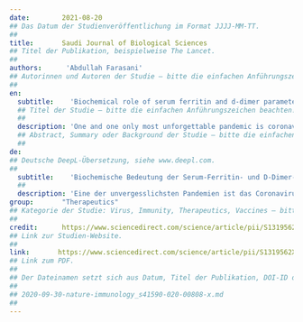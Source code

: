 ```yaml
---
date:        2021-08-20
## Das Datum der Studienveröffentlichung im Format JJJJ-MM-TT.
##
title:       Saudi Journal of Biological Sciences
## Titel der Publikation, beispielweise The Lancet.
##
authors:      'Abdullah Farasani'
## Autorinnen und Autoren der Studie – bitte die einfachen Anführungszeichen beachten!
##
en:
  subtitle:    'Biochemical role of serum ferritin and d-dimer parameters in COVID 19 diagnosis'
  ## Titel der Studie – bitte die einfachen Anführungszeichen beachten!
  ##
  description: 'One and one only most unforgettable pandemic is coronavirus 2019 (COVID 19) which is the most memorable pandemic of the twenty-first century. The diagnosis of COVID19 is based on purely clinical symptoms and real time reverse transcription polymerase chain reaction (RT-PCR) test. The role of COVID19 during this pandemic was horrible in diagnosing the disease with RT-PCR as this disease was documented to be a symptomatic disease. Serum ferritin and D-dimer tests plays a major role in identifying the infections in the human body specifically, patients diagnosed with COVID19. Serum ferritin levels are important for an immune response mediator that rises in severe COVID-19 instances, and elevated ferritin levels may trigger a cytokine storm by exerting direct immunosuppressive and pro-inflammatory effects. d-dimer is used to identify the clots in the blood. COVID-19 patients were found to be clotting of blood and d-dimer is recommended. The blood of the COVID-19 patients were found to clotted than the patients were prescribed the anticoagulant Injections are prescribed. d-dimer can be used as a biomarker in the COVID-19 patients by measuring the d-dimer levels and analyse the mortality and severity. Pulmonary complication risk can also be identified. d-dimer is a mandatory and an essential test in the COVID-19. Numerous COVID-19 vaccines have been shown to have great efficacy levels through clinical trials. COVID-19 vaccines are not 100% effective, although the condition is mild or moderate and can be controlled if COVID-19 is affected. In this review, I have only included serum ferritin and d-dimer; however, C-reactive protein, vitamin D levels, and prolactin were also attributed to COVID-19. This review concludes the importance of RT-PCR, serum ferritin, and d-dimer testing in identifying COVID-19 infection in humans.'
  ## Abstract, Summary oder Background der Studie – bitte die einfachen Anführungszeichen beachten!
  ##
de: 
## Deutsche DeepL-Übersetzung, siehe www.deepl.com.
##
  subtitle:    'Biochemische Bedeutung der Serum-Ferritin- und D-Dimer-Parameter bei der Diagnose von COVID 19'
  ##
  description: 'Eine der unvergesslichsten Pandemien ist das Coronavirus 2019 (COVID 19), die denkwürdigste Pandemie des 21. Jahrhunderts. Die Diagnose von COVID19 basiert auf rein klinischen Symptomen und einem Echtzeit-Test der reversen Transkriptions-Polymerase-Kettenreaktion (RT-PCR). Die Rolle von COVID19 während dieser Pandemie war bei der Diagnose der Krankheit mit RT-PCR erschreckend, da diese Krankheit nachweislich symptomatisch war. Serumferritin- und D-Dimer-Tests spielen eine wichtige Rolle bei der Identifizierung von Infektionen im menschlichen Körper, insbesondere bei Patienten, bei denen COVID19 diagnostiziert wurde. Der Ferritinspiegel im Serum ist wichtig für einen Vermittler der Immunreaktion, der bei schweren COVID-19-Fällen ansteigt, und erhöhte Ferritinwerte können einen Zytokinsturm auslösen, indem sie direkte immunsuppressive und entzündungsfördernde Wirkungen haben. d-Dimer wird zur Identifizierung von Blutgerinnseln verwendet. Bei COVID-19-Patienten wurden Blutgerinnsel festgestellt und d-Dimer wird empfohlen. Das Blut der COVID-19-Patienten war geronnen, als den Patienten gerinnungshemmende Injektionen verschrieben wurden. d-dimer kann als Biomarker bei COVID-19-Patienten verwendet werden, indem die d-dimer-Werte gemessen und die Sterblichkeit und der Schweregrad analysiert werden. Auch das Risiko pulmonaler Komplikationen kann ermittelt werden. d-dimer ist ein obligatorischer und wesentlicher Test bei COVID-19. Zahlreiche COVID-19-Impfstoffe haben sich in klinischen Studien als sehr wirksam erwiesen. COVID-19-Impfstoffe sind nicht zu 100 % wirksam, doch die COVID-19-Erkrankung ist, wenn sie auftritt, leicht oder mittelschwer und kontrollierbar. In dieser Übersichtsarbeit habe ich nur das Serumferritin und die D-Dimere berücksichtigt, aber auch das C-reaktive Protein, der Vitamin-D-Spiegel und das Prolaktin wurden mit COVID-19 in Verbindung gebracht. Diese Übersichtsarbeit kommt zu dem Schluss, dass RT-PCR-, Serumferritin- und D-Dimer-Tests bei der Identifizierung einer COVID-19-Infektion beim Menschen wichtig sind.'
group:       "Therapeutics"
## Kategorie der Studie: Virus, Immunity, Therapeutics, Vaccines – bitte die Anführungszeichen beachten!
##
credit:      https://www.sciencedirect.com/science/article/pii/S1319562X21007282
## Link zur Studien-Website.
##
link:       https://www.sciencedirect.com/science/article/pii/S1319562X21007282/pdfft?md5=088346e801754ac92ca9990db30d2ce8&pid=1-s2.0-S1319562X21007282-main.pdf
## Link zum PDF.
##
## Der Dateinamen setzt sich aus Datum, Titel der Publikation, DOI-ID der Studie (nach dem letzten Slash) und der Dateiendung zusammen. Bitte den Unterstrich vor der DOI-ID beachten!
##
## 2020-09-30-nature-immunology_s41590-020-00808-x.md
##
---
```

<object data="{{ page.link }}" style='height:calc(100vh - 400px); width: 100%' type='application/pdf'></object>